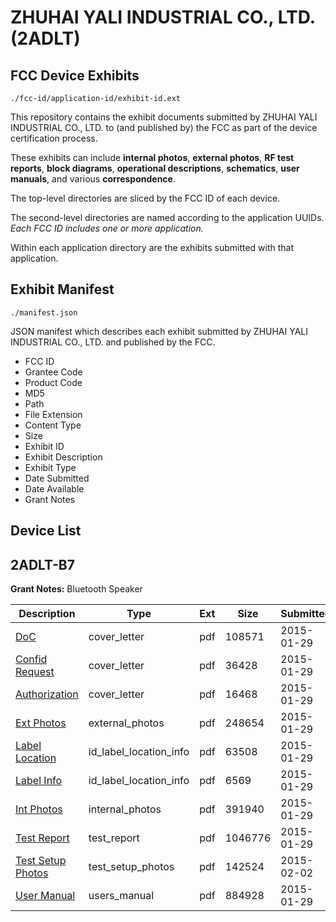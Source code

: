 # ZHUHAI YALI INDUSTRIAL CO., LTD. (2ADLT)
## FCC Device Exhibits

```
./fcc-id/application-id/exhibit-id.ext
```

This repository contains the exhibit documents submitted by ZHUHAI YALI INDUSTRIAL CO., LTD. to (and published by) the FCC as part of the device certification process.

These exhibits can include **internal photos**, **external photos**, **RF test reports**, **block diagrams**, **operational descriptions**, **schematics**, **user manuals**, and various **correspondence**.

The top-level directories are sliced by the FCC ID of each device.

The second-level directories are named according to the application UUIDs. *Each FCC ID includes one or more application.*

Within each application directory are the exhibits submitted with that application. 

## Exhibit Manifest

```
./manifest.json
```

JSON manifest which describes each exhibit submitted by ZHUHAI YALI INDUSTRIAL CO., LTD. and published by the FCC.

- FCC ID
- Grantee Code
- Product Code
- MD5
- Path
- File Extension
- Content Type
- Size
- Exhibit ID
- Exhibit Description
- Exhibit Type
- Date Submitted
- Date Available
- Grant Notes

## Device List
## 2ADLT-B7
**Grant Notes:** Bluetooth Speaker

| Description | Type | Ext | Size | Submitted | Available |
| ----------- | ---- | --- | ---- | --------- | --------- |
| [DoC](2ADLT-B7/4c1d145c9cd2c09fc11c5bb9e24c42d9/2518383.pdf) | cover_letter | pdf | 108571 | 2015-01-29 | 2015-02-02 |
| [Confid Request](2ADLT-B7/4c1d145c9cd2c09fc11c5bb9e24c42d9/2518384.pdf) | cover_letter | pdf | 36428 | 2015-01-29 | 2015-02-02 |
| [Authorization](2ADLT-B7/4c1d145c9cd2c09fc11c5bb9e24c42d9/2518385.pdf) | cover_letter | pdf | 16468 | 2015-01-29 | 2015-02-02 |
| [Ext Photos](2ADLT-B7/4c1d145c9cd2c09fc11c5bb9e24c42d9/2518386.pdf) | external_photos | pdf | 248654 | 2015-01-29 | 2015-02-02 |
| [Label Location](2ADLT-B7/4c1d145c9cd2c09fc11c5bb9e24c42d9/2518388.pdf) | id_label_location_info | pdf | 63508 | 2015-01-29 | 2015-02-02 |
| [Label Info](2ADLT-B7/4c1d145c9cd2c09fc11c5bb9e24c42d9/2518389.pdf) | id_label_location_info | pdf | 6569 | 2015-01-29 | 2015-02-02 |
| [Int Photos](2ADLT-B7/4c1d145c9cd2c09fc11c5bb9e24c42d9/2518387.pdf) | internal_photos | pdf | 391940 | 2015-01-29 | 2015-02-02 |
| [Test Report](2ADLT-B7/4c1d145c9cd2c09fc11c5bb9e24c42d9/2518390.pdf) | test_report | pdf | 1046776 | 2015-01-29 | 2015-02-02 |
| [Test Setup Photos](2ADLT-B7/4c1d145c9cd2c09fc11c5bb9e24c42d9/2520699.pdf) | test_setup_photos | pdf | 142524 | 2015-02-02 | 2015-02-02 |
| [User Manual](2ADLT-B7/4c1d145c9cd2c09fc11c5bb9e24c42d9/2518391.pdf) | users_manual | pdf | 884928 | 2015-01-29 | 2015-02-02 |
